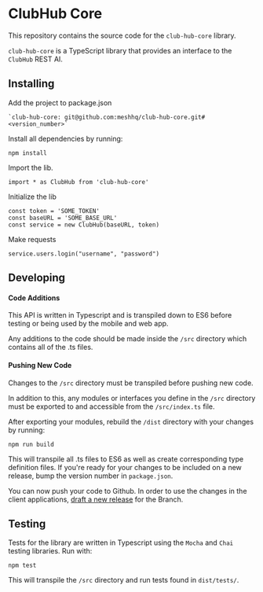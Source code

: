 # ClubHub Core

This repository contains the source code for the `club-hub-core` library. 

`club-hub-core` is a TypeScript library that provides an interface to the `ClubHub` REST AI. 

## Installing

Add the project to package.json 

```
`club-hub-core: git@github.com:meshhq/club-hub-core.git#<version_number>`
```

Install all dependencies by running: 

```
npm install
``` 

Import the lib.

```
import * as ClubHub from 'club-hub-core'
```

Initialize the lib

```
const token = 'SOME_TOKEN'
const baseURL = 'SOME_BASE_URL'
const service = new ClubHub(baseURL, token)
```

Make requests 

```
service.users.login("username", "password")
```

## Developing

#### Code Additions

This API is written in Typescript and is transpiled down to ES6 before testing or being used by the mobile and web app.

Any additions to the code should be made inside the `/src` directory which contains all of the .ts files.

#### Pushing New Code

Changes to the `/src` directory must be transpiled before pushing new code.

In addition to this, any modules or interfaces you define in the `/src` directory must be exported to and accessible from the `/src/index.ts` file.

After exporting your modules, rebuild the `/dist` directory with your changes by running: 

```
npm run build
```

This will transpile all .ts files to ES6 as well as create corresponding type definition files.
If you're ready for your changes to be included on a new release, bump the version number in `package.json`.

You can now push your code to Github. In order to use the changes in the client applications, [draft a new release](https://help.github.com/articles/creating-releases/) for the Branch. 

## Testing

Tests for the library are written in Typescript using the `Mocha` and `Chai` testing libraries. Run with:

```
npm test
```

This will transpile the `/src` directory and run tests found in `dist/tests/`. 